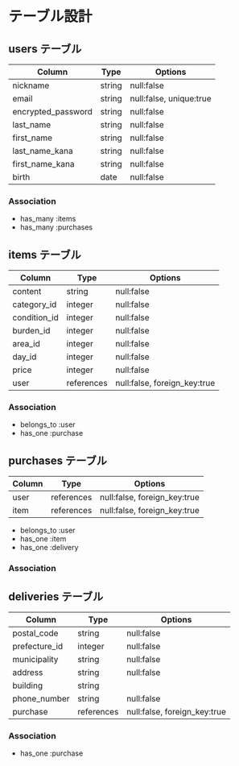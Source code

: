 # テーブル設計

## users テーブル

| Column             | Type   | Options                 | 
| ------------------ | ------ | ----------------------- | 
| nickname           | string | null:false              | 
| email              | string | null:false, unique:true | 
| encrypted_password | string | null:false              | 
| last_name          | string | null:false              | 
| first_name         | string | null:false              | 
| last_name_kana     | string | null:false              | 
| first_name_kana    | string | null:false              | 
| birth              | date   | null:false              | 

### Association

- has_many :items
- has_many :purchases

## items テーブル

| Column       | Type       | Options                      | 
| ------------ | ---------- | ---------------------------- | 
| content      | string     | null:false                   | 
| category_id  | integer    | null:false                   | 
| condition_id | integer    | null:false                   | 
| burden_id    | integer    | null:false                   | 
| area_id      | integer    | null:false                   | 
| day_id       | integer    | null:false                   | 
| price        | integer    | null:false                   | 
| user         | references | null:false, foreign_key:true |

### Association

- belongs_to :user
- has_one :purchase

## purchases テーブル

| Column | Type       | Options                      | 
| ------ | ---------- | ---------------------------- | 
| user   | references | null:false, foreign_key:true | 
| item   | references | null:false, foreign_key:true |

- belongs_to :user
- has_one :item
- has_one :delivery

### Association

## deliveries テーブル

| Column        | Type       | Options                      | 
| ------------- | ---------- | ---------------------------- | 
| postal_code   | string     | null:false                   | 
| prefecture_id | integer    | null:false                   | 
| municipality  | string     | null:false                   | 
| address       | string     | null:false                   | 
| building      | string     |                              | 
| phone_number  | string     | null:false                   | 
| purchase      | references | null:false, foreign_key:true | 

### Association

- has_one :purchase